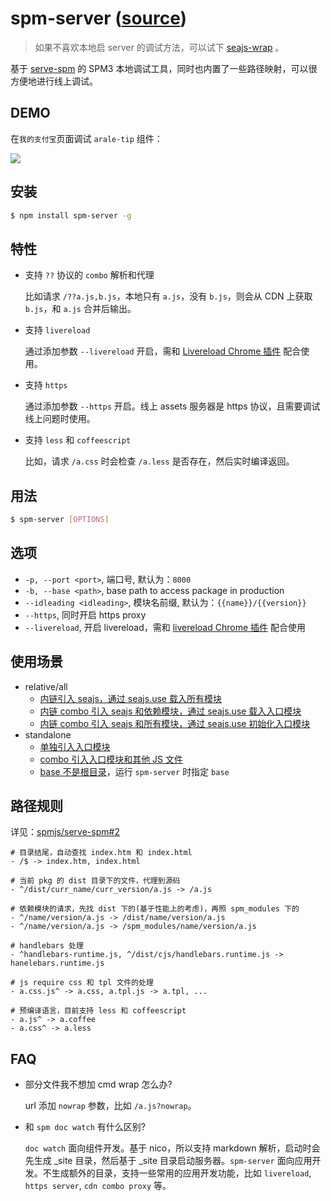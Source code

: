 
# spm-server ([source](https://github.com/spmjs/spm-server))

> 如果不喜欢本地启 server 的调试方法，可以试下 [seajs-wrap](https://github.com/seajs/seajs-wrap) 。

基于 [serve-spm](https://github.com/spmjs/serve-spm) 的 SPM3 本地调试工具，同时也内置了一些路径映射，可以很方便地进行线上调试。

## DEMO

在`我的支付宝`页面调试 `arale-tip` 组件：

![](https://t.alipayobjects.com/images/T10QJcXodWXXXXXXXX.gif)

## 安装

```bash
$ npm install spm-server -g
```

## 特性

- 支持 `??` 协议的 `combo` 解析和代理
    
    比如请求 `/??a.js,b.js`，本地只有 `a.js`，没有 `b.js`，则会从 CDN 上获取 `b.js`，和 `a.js` 合并后输出。

- 支持 `livereload`

    通过添加参数 `--livereload` 开启，需和 [Livereload Chrome 插件](https://chrome.google.com/webstore/detail/livereload/jnihajbhpnppcggbcgedagnkighmdlei) 配合使用。

- 支持 `https`

    通过添加参数 `--https` 开启。线上 assets 服务器是 https 协议，且需要调试线上问题时使用。

- 支持 `less` 和 `coffeescript`

    比如，请求 `/a.css` 时会检查 `/a.less` 是否存在，然后实时编译返回。

## 用法

```bash
$ spm-server [OPTIONS]
```

## 选项

- `-p, --port <port>`, 端口号, 默认为：`8000`
- `-b, --base <path>`, base path to access package in production
- `--idleading <idleading>`, 模块名前缀, 默认为：`{{name}}/{{version}}`
- `--https`, 同时开启 https proxy
- `--livereload`, 开启 livereload，需和 [livereload Chrome 插件](https://chrome.google.com/webstore/detail/livereload/jnihajbhpnppcggbcgedagnkighmdlei) 配合使用

## 使用场景

- relative/all
    - [内链引入 seajs，通过 seajs.use 载入所有模块](https://github.com/spmjs/spm-server/blob/master/test/fixtures/normal/normal.html)
    - [内链 combo 引入 seajs 和依赖模块，通过 seajs.use 载入入口模块](https://github.com/spmjs/spm-server/blob/master/test/fixtures/normal/combo_deps.html)
    - [内链 combo 引入 seajs 和所有模块，通过 seajs.use 初始化入口模块](https://github.com/spmjs/spm-server/blob/master/test/fixtures/normal/combo_all.html)
- standalone
    - [单独引入入口模块](https://github.com/spmjs/spm-server/blob/master/test/fixtures/standalone/normal.html)
    - [combo 引入入口模块和其他 JS 文件](https://github.com/spmjs/spm-server/blob/master/test/fixtures/standalone/combo.html)
    - [base 不是根目录](https://github.com/spmjs/spm-server/blob/master/test/fixtures/standalone/taobao.html)，运行 `spm-server` 时指定 `base`

## 路径规则

详见：[spmjs/serve-spm#2](https://github.com/spmjs/serve-spm/pull/2)

```
# 目录结尾，自动查找 index.htm 和 index.html
- /$ -> index.htm, index.html

# 当前 pkg 的 dist 目录下的文件，代理到源码
- ^/dist/curr_name/curr_version/a.js -> /a.js

# 依赖模块的请求，先找 dist 下的(基于性能上的考虑)，再照 spm_modules 下的
- ^/name/version/a.js -> /dist/name/version/a.js
- ^/name/version/a.js -> /spm_modules/name/version/a.js

# handlebars 处理
- ^handlebars-runtime.js, ^/dist/cjs/handlebars.runtime.js -> hanelebars.runtime.js

# js require css 和 tpl 文件的处理
- a.css.js^ -> a.css, a.tpl.js -> a.tpl, ...

# 预编译语言，目前支持 less 和 coffeescript
- a.js^ -> a.coffee
- a.css^ -> a.less
```


## FAQ

* 部分文件我不想加 cmd wrap 怎么办? 

    url 添加 `nowrap` 参数，比如 `/a.js?nowrap`。

* 和 `spm doc watch` 有什么区别?

    `doc watch` 面向组件开发。基于 nico，所以支持 markdown 解析，启动时会先生成 _site 目录，然后基于 _site 目录启动服务器。`spm-server` 面向应用开发。不生成额外的目录，支持一些常用的应用开发功能，比如 `livereload`, `https server`, `cdn combo proxy` 等。

